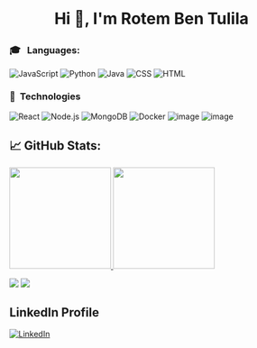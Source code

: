 &nbsp;<h1 align="center">Hi 👋, I'm Rotem Ben Tulila
</h1>

### :mortar_board: &nbsp; Languages:

![JavaScript](https://img.shields.io/badge/-JavaScript-05122A?style=flat&logo=javascript)&nbsp;![Python](https://img.shields.io/badge/-Python-05122A?style=flat&logo=Python)&nbsp;![Java](https://img.shields.io/badge/-Java-05122A?style=flat&logo=Java&logoColor=FFA518)&nbsp;![CSS](https://img.shields.io/badge/CSS-05122A?style=flat&logo=c%2B%2B&logoColor=blue)&nbsp;![HTML](https://img.shields.io/badge/HTML-05122A?style=flat&logo=c%2B%2B&logoColor=red)&nbsp;
### :scroll:&nbsp; Technologies
![React](https://img.shields.io/badge/-React-000?&logo=React)&nbsp;![Node.js](https://img.shields.io/badge/-Node.js-000?&logo=node.js)&nbsp;![MongoDB](https://img.shields.io/badge/-MongoDB-black?style=flat-square&logo=mongodb)&nbsp;![Docker](https://img.shields.io/badge/-Docker-000?&logo=Docker)&nbsp;![image](https://user-images.githubusercontent.com/76609543/132089380-c9606d1a-34b0-4207-922e-0b1249509ea6.png)&nbsp;![image](https://user-images.githubusercontent.com/76609543/132089385-09327e26-5685-4ac9-8153-5431b89eb828.png)
</br>
## &#x1f4c8;  GitHub Stats:

<p>
<a href="https://github.com/AVS1508">
  <img height="180em" src="https://github-readme-stats.vercel.app/api?username=RotemBT&show_icons=true&theme=radical" />
  <img height="180em" src="https://github-readme-stats-eight-theta.vercel.app/api/top-langs/?username=RotemBT&theme=radical&layout=compact&exclude_lang=java+r" />
</a>
 <p>
    <img src="https://views.whatilearened.today/views/github/RotemBT/views.svg"/>
    <a href="https://github.com/RotemBT?tab=followers"><img src="https://img.shields.io/github/followers/RotemBT?color=%234CC61E&label=GitHub%20Followers%20%3A"/></a>
 
  </p>
</p>

## LinkedIn Profile

<a href="https://www.linkedin.com/in/rotembentulila-software-developer/"><img alt="LinkedIn" src="https://img.shields.io/badge/linkedin%20-%230077B5.svg?&style=flat&logo=linkedin&logoColor=white"/></a> &nbsp;

